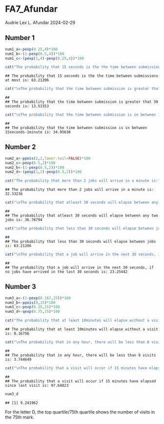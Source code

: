 FA7_Afundar
================
Audrie Lex L. Afundar
2024-02-29

## Number 1

``` r
num1_a<-pexp(0.25,4)*100
num1_b<-(1-pexp(0.5,4))*100
num1_c<-(pexp(1,4)-pexp(0.25,4))*100

cat("The probability that 15 seconds is the the time between submissions at most is:", num1_a)
```

    ## The probability that 15 seconds is the the time between submissions at most is: 63.21206

``` r
cat("\nThe probability that the time between submission is greater that 30 seconds is:", num1_b)
```

    ## 
    ## The probability that the time between submission is greater that 30 seconds is: 13.53353

``` r
cat("\nThe probability that the time between submission is in between 15seconds-1minute is:", num1_c)
```

    ## 
    ## The probability that the time between submission is in between 15seconds-1minute is: 34.95638

## Number 2

``` r
num2_a<-ppois(2,2,lower.tail=FALSE)*100
num2_c<-pexp(0.5,2)*100
num2_b<-(1-pexp(0.5,2))*100
num2_d<-(pexp(1,2)-pexp(0.5,2))*100

cat("The probability that more than 2 jobs will arrive in a minute is:",num2_a)
```

    ## The probability that more than 2 jobs will arrive in a minute is: 32.33236

``` r
cat("\nThe probability that atleast 30 seconds will elapse between any two jobs is:", num2_b)
```

    ## 
    ## The probability that atleast 30 seconds will elapse between any two jobs is: 36.78794

``` r
cat("\nThe probability that less than 30 seconds will elapse between jobs is:",num2_c)
```

    ## 
    ## The probability that less than 30 seconds will elapse between jobs is: 63.21206

``` r
cat("\nThe probability that a job will arrive in the next 30 seconds, if no jobs have arrived in the last 30 seconds is:",num2_d)
```

    ## 
    ## The probability that a job will arrive in the next 30 seconds, if no jobs have arrived in the last 30 seconds is: 23.25442

## Number 3

``` r
num3_a<-(1-pexp(0.167,15))*100
num3_b<-ppois(8,15)*100
num3_c<-pexp(0.25,15)*100
num3_d<-qexp(0.75,15)*100

cat("The probability that at least 10minutes will elapse without a visit is:",num3_a)
```

    ## The probability that at least 10minutes will elapse without a visit is: 8.16756

``` r
cat("\nThe probability that in any hour, there will be less than 8 visits is:", num3_b)
```

    ## 
    ## The probability that in any hour, there will be less than 8 visits is: 3.744649

``` r
cat("\nThe probability that a visit will occur if 15 minutes have elapsed since last visit is:", num3_c)
```

    ## 
    ## The probability that a visit will occur if 15 minutes have elapsed since last visit is: 97.64823

``` r
num3_d
```

    ## [1] 9.241962

For the letter D, the top quartile/75th quartile shows the number of
visits in the 75th mark.
